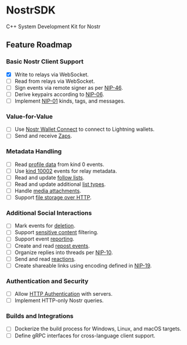 # NostrSDK

C++ System Development Kit for Nostr

## Feature Roadmap

### Basic Nostr Client Support

- [x] Write to relays via WebSocket.
- [ ] Read from relays via WebSocket.
- [ ] Sign events via remote signer as per [NIP-46](https://github.com/nostr-protocol/nips/blob/master/46.md).
- [ ] Derive keypairs according to [NIP-06](https://github.com/nostr-protocol/nips/blob/master/06.md).
- [ ] Implement [NIP-01](https://github.com/nostr-protocol/nips/blob/master/01.md) kinds, tags, and messages.

### Value-for-Value

- [ ] Use [Nostr Wallet Connect](https://github.com/nostr-protocol/nips/blob/master/47.md) to connect to Lightning wallets.
- [ ] Send and receive [Zaps](https://github.com/nostr-protocol/nips/blob/master/57.md).

### Metadata Handling

- [ ] Read [profile data](https://github.com/nostr-protocol/nips/blob/master/24.md#kind-0) from kind 0 events.
- [ ] Use [kind 10002](https://github.com/nostr-protocol/nips/blob/master/65.md) events for relay metadata.
- [ ] Read and update [follow lists](https://github.com/nostr-protocol/nips/blob/master/02.md).
- [ ] Read and update additional [list types](https://github.com/nostr-protocol/nips/blob/master/51.md).
- [ ] Handle [media attachments](https://github.com/nostr-protocol/nips/blob/master/92.md).
- [ ] Support [file storage over HTTP](https://github.com/nostr-protocol/nips/blob/master/96.md).

### Additional Social Interactions

- [ ] Mark events for [deletion](https://github.com/nostr-protocol/nips/blob/master/09.md).
- [ ] Support [sensitive content](https://github.com/nostr-protocol/nips/blob/master/36.md) filtering.
- [ ] Support event [reporting](https://github.com/nostr-protocol/nips/blob/master/56.md).
- [ ] Create and read [repost events](https://github.com/nostr-protocol/nips/blob/master/18.md).
- [ ] Organize replies into threads per [NIP-10](https://github.com/nostr-protocol/nips/blob/master/10.md).
- [ ] Send and read [reactions](https://github.com/nostr-protocol/nips/blob/master/25.md).
- [ ] Create shareable links using encoding defined in [NIP-19](https://github.com/nostr-protocol/nips/blob/master/19.md).

### Authentication and Security

- [ ] Allow [HTTP Authentication](https://github.com/nostr-protocol/nips/blob/master/98.md) with servers.
- [ ] Implement HTTP-only Nostr queries.

### Builds and Integrations

- [ ] Dockerize the build process for Windows, Linux, and macOS targets.
- [ ] Define gRPC interfaces for cross-language client support.
